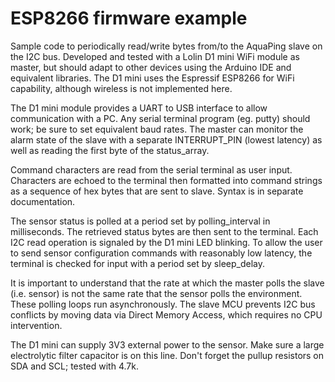 # ESP8266 firmware example

Sample code to periodically read/write bytes from/to the AquaPing slave on the I2C bus. 
    Developed and tested with a Lolin D1 mini WiFi module as master, but should adapt to 
    other devices using the Arduino IDE and equivalent libraries. The D1 mini uses the Espressif ESP8266 for WiFi capability, 
    although wireless is not implemented here.
    
 The D1 mini module provides a UART to USB interface to allow communication with a PC. 
    Any serial terminal program (eg. putty) should work; be sure to set equivalent baud rates. 
    The master can monitor the alarm state of the slave with a separate INTERRUPT_PIN (lowest latency) 
    as well as reading the first byte of the status_array. 
    
 Command characters are read from the serial terminal as user input. Characters are echoed to 
    the terminal then formatted into command strings as a sequence of hex bytes that are sent to slave. 
    Syntax is in separate documentation.

 The sensor status is polled at a period set by polling_interval in milliseconds. The retrieved 
    status bytes are then sent to the terminal. Each I2C read operation is signaled by the D1 mini LED blinking. 
    To allow the user to send sensor configuration commands with reasonably low latency, the terminal 
    is checked for input with a period set by sleep_delay. 
    
It is important to understand that the rate at which
    the master polls the slave (i.e. sensor) is not the same rate that the sensor polls the environment. These polling 
    loops run asynchronously. The slave MCU prevents I2C bus conflicts by moving data via Direct Memory Access, which requires no
    CPU intervention. 

The D1 mini can supply 3V3 external power to the sensor.
    Make sure a large electrolytic filter capacitor is on this line.
    Don't forget the pullup resistors on SDA and SCL; tested with 4.7k.
  

